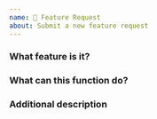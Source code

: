 ```yaml
---
name: 🍰 Feature Request
about: Submit a new feature request
---
```


<!--
Feature Request(https://github.com/xtaodada/PagerMaid-Modify/wiki) or [issue](https://github.com/xtaodada/PagerMaid-Modify/issues) , and provide all the information required by this template.
Otherwise the issue will be closed immediately.
-->

### What feature is it?

### What can this function do?

### Additional description

<!--
generated by github-issue-template
-->
